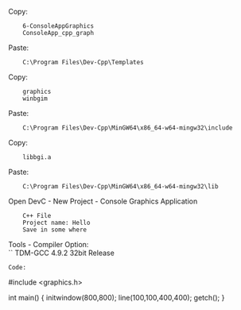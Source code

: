 Copy:  
```
	6-ConsoleAppGraphics
	ConsoleApp_cpp_graph
```
Paste:  
```
	C:\Program Files\Dev-Cpp\Templates
```
Copy:  
```
	graphics
	winbgim
```
Paste:  
```
	C:\Program Files\Dev-Cpp\MinGW64\x86_64-w64-mingw32\include
```	
Copy:  
```
	libbgi.a
```
Paste:  
```
	C:\Program Files\Dev-Cpp\MinGW64\x86_64-w64-mingw32\lib
```	
Open DevC - New Project - Console Graphics Application   
```
	C++ File
	Project name: Hello
	Save in some where
```
Tools - Compiler Option:   
``
  TDM-GCC 4.9.2 32bit Release
```
Code:
```
#include <graphics.h>

int main()
{
  initwindow(800,800);
  line(100,100,400,400);
  getch();
}
```
